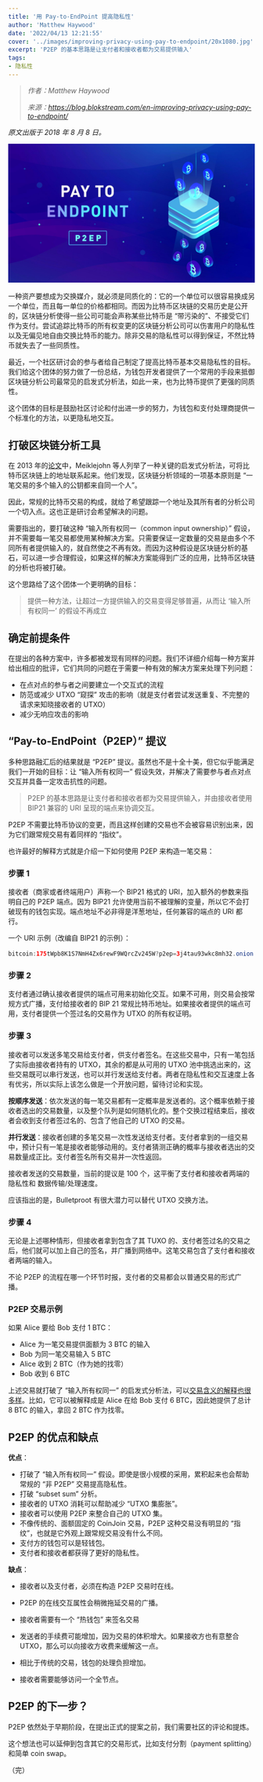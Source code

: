 ```yaml
---
title: '用 Pay-to-EndPoint 提高隐私性'
author: 'Matthew Haywood'
date: '2022/04/13 12:21:55'
cover: '../images/improving-privacy-using-pay-to-endpoint/20x1080.jpg'
excerpt: 'P2EP 的基本思路是让支付者和接收者都为交易提供输入'
tags:
- 隐私性
---
```



> *作者：Matthew Haywood*
> 
> *来源：<https://blog.blokstream.com/en-improving-privacy-using-pay-to-endpoint/>*



*原文出版于 2018 年 8 月 8 日。*

![Improving Privacy Using Pay-to-EndPoint (P2EP)](../images/improving-privacy-using-pay-to-endpoint/20x1080.jpg)

一种资产要想成为交换媒介，就必须是同质化的：它的一个单位可以很容易换成另一个单位，而且每一单位的价格都相同。而因为比特币区块链的交易历史是公开的，区块链分析使得一些公司可能会声称某些比特币是 “带污染的”、不接受它们作为支付。尝试追踪比特币的所有权变更的区块链分析公司可以伤害用户的隐私性以及无偏见地自由交换比特币的能力。除非交易的隐私性可以得到保证，不然比特币就失去了一些同质性。

最近，一个社区研讨会的参与者给自己制定了提高比特币基本交易隐私性的目标。我们给这个团体的努力做了一份总结，为钱包开发者提供了一个常用的手段来抵御区块链分析公司最常见的启发式分析法，如此一来，也为比特币提供了更强的同质性。

这个团体的目标是鼓励社区讨论和付出进一步的努力，为钱包和支付处理商提供一个标准化的方法，以更隐私地交互。

## 打破区块链分析工具

在 2013 年的[论文](https://cseweb.ucsd.edu/~smeiklejohn/files/imc13.pdf)中，Meiklejohn 等人列举了一种关键的启发式分析法，可将比特币区块链上的地址联系起来。他们发现，区块链分析领域的一项基本原则是 “一笔交易的多个输入的公钥都来自同一个人”。

因此，常规的比特币交易的构成，就给了希望跟踪一个地址及其所有者的分析公司一个切入点。这也正是研讨会希望解决的问题。

需要指出的，要打破这种 “输入所有权同一（common input ownership）” 假设，并不需要每一笔交易都使用某种解决方案。只需要保证一定数量的交易是由多个不同所有者提供输入的，就自然使之不再有效。而因为这种假设是区块链分析的基石，可以进一步合理假设，如果这样的解决方案能得到广泛的应用，比特币区块链的分析也将被打破。

这个思路给了这个团体一个更明确的目标：

> 提供一种方法，让超过一方提供输入的交易变得足够普遍，从而让 ‘输入所有权同一’ 的假设不再成立

## 确定前提条件

在提出的各种方案中，许多都被发现有同样的问题。我们不详细介绍每一种方案并给出相应的批评，它们共同的问题在于需要一种有效的解决方案来处理下列问题：

- 在点对点的参与者之间要建立一个交互式的流程
- 防范或减少 UTXO “窥探” 攻击的影响（就是支付者尝试发送重复、不完整的请求来知晓接收者的 UTXO）
- 减少无响应攻击的影响

## “Pay-to-EndPoint（P2EP）” 提议

多种思路融汇后的结果就是 “P2EP” 提议。虽然也不是十全十美，但它似乎能满足我们一开始的目标：让 “输入所有权同一” 假设失效，并解决了需要参与者点对点交互并具备一定攻击抗性的问题。

> P2EP 的基本思路是让支付者和接收者都为交易提供输入，并由接收者使用 BIP21 兼容的 URI 呈现的端点来协调交互。

P2EP 不需要比特币协议的变更，而且这样创建的交易也不会被容易识别出来，因为它们跟常规交易有着同样的 “指纹”。

也许最好的解释方式就是介绍一下如何使用 P2EP 来构造一笔交易：

### 步骤 1

接收者（商家或者终端用户）声称一个 BIP21 格式的 URI，加入额外的参数来指明自己的 P2EP 端点。因为 BIP21 允许使用当前不被理解的变量，所以它不会打破现有的钱包实现。端点地址不必非得是洋葱地址，任何兼容的端点的 URI 都行。

一个 URI 示例（改编自 BIP21 的示例）：

```java
bitcoin:175tWpb8K1S7NmH4Zx6rewF9WQrcZv245W?p2ep=3j4tau93wkc8mh32.onion
```

### 步骤 2 

支付者通过确认接收者提供的端点可用来初始化交互。如果不可用，则交易会按常规方式广播，支付给接收者的 BIP 21 常规比特币地址。如果接收者提供的端点可用，支付者提供一个签过名的交易作为 UTXO 的所有权证明。

### 步骤 3

接收者可以发送多笔交易给支付者，供支付者签名。在这些交易中，只有一笔包括了实际由接收者持有的 UTXO，其余的都是从可用的 UTXO 池中挑选出来的，这些交易既可以串行发送，也可以并行发送给支付者。两者在隐私性和交互速度上各有优劣，所以实际上该怎么做是一个开放问题，留待讨论和实现。

**按顺序发送**：依次发送的每一笔交易都有一定概率是发送者的。这个概率依赖于接收者选出的交易数量，以及整个队列是如何随机化的。整个交换过程结束后，接收者会收到支付者签过名的、包含了他自己的 UTXO 的交易。

**并行发送**：接收者创建的多笔交易一次性发送给支付者。支付者拿到的一组交易中，预计只有一笔是接收者能够动用的。支付者猜测正确的概率与接收者选出的交易数量成正比。支付者签名所有交易并一次性返回。

接收者发送的交易数量，当前的提议是 100 个，这平衡了支付者和接收者两端的隐私性和 数据传输/处理速度。

应该指出的是，Bulletproot 有很大潜力可以替代 UTXO 交换方法。

### 步骤 4

无论是上述哪种情形，但接收者拿到包含了其 TUXO 的、支付者签过名的交易之后，他们就可以加上自己的签名，并广播到网络中。这笔交易包含了支付者和接收者两端的输入。

不论 P2EP 的流程在哪一个环节时报，支付者的交易都会以普通交易的形式广播。

### P2EP 交易示例

如果 Alice 要给 Bob 支付 1 BTC：

- Alice 为一笔交易提供面额为 3 BTC 的输入
- Bob 为同一笔交易输入 5 BTC
- Alice 收到 2 BTC（作为她的找零）
- Bob 收到 6 BTC

上述交易就打破了 “输入所有权同一” 的启发式分析法，可以[交易含义的解释也很多样](https://youtu.be/IKSSWUBqMCM?t=2454)。比如，它可以被解释成是 Alice 在给 Bob 支付 6 BTC，因此她提供了总计 8 BTC 的输入，拿回 2 BTC 作为找零。

## P2EP 的优点和缺点

**优点**：

- 打破了 “输入所有权同一” 假设。即使是很小规模的采用，累积起来也会帮助常规的 “非 P2EP” 交易提高隐私性。
- 打破 “subset sum” 分析。
- 接收者的 UTXO 消耗可以帮助减少 “UTXO 集膨胀”。
- 接收者可以使用 P2EP 来整合自己的 UTXO 集。
- 不像传统的、面额固定的 CoinJoin 交易，P2EP 这种交易没有明显的 “指纹”，也就是它外观上跟常规交易没有什么不同。
- 支付方的钱包可以是轻钱包。
- 支付者和接收者都获得了更好的隐私性。

**缺点**：

- 接收者以及支付者，必须在构造 P2EP 交易时在线。

- P2EP 的在线交互属性会稍微拖延交易的广播。

- 接收者需要有一个 “热钱包” 来签名交易

- 发送者的手续费可能增加，因为交易的体积增大。如果接收方也有意整合 UTXO，那么可以向接收方收费来缓解这一点。

- 相比于传统的交易，钱包的处理负担增加。

- 接收者需要能够访问一个全节点。

## P2EP 的下一步？

P2EP 依然处于早期阶段，在提出正式的提案之前，我们需要社区的评论和提炼。

这个想法也可以延伸到包含其它的交易形式，比如支付分割（payment splitting）和简单 coin swap。

（完）